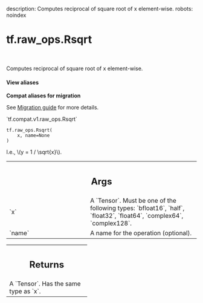 description: Computes reciprocal of square root of x element-wise.
robots: noindex

# tf.raw_ops.Rsqrt

<!-- Insert buttons and diff -->

<table class="tfo-notebook-buttons tfo-api nocontent" align="left">

</table>



Computes reciprocal of square root of x element-wise.

<section class="expandable">
  <h4 class="showalways">View aliases</h4>
  <p>
<b>Compat aliases for migration</b>
<p>See
<a href="https://www.tensorflow.org/guide/migrate">Migration guide</a> for
more details.</p>
<p>`tf.compat.v1.raw_ops.Rsqrt`</p>
</p>
</section>

<pre class="devsite-click-to-copy prettyprint lang-py tfo-signature-link">
<code>tf.raw_ops.Rsqrt(
    x, name=None
)
</code></pre>



<!-- Placeholder for "Used in" -->

I.e., \\(y = 1 / \sqrt{x}\\).

<!-- Tabular view -->
 <table class="responsive fixed orange">
<colgroup><col width="214px"><col></colgroup>
<tr><th colspan="2"><h2 class="add-link">Args</h2></th></tr>

<tr>
<td>
`x`
</td>
<td>
A `Tensor`. Must be one of the following types: `bfloat16`, `half`, `float32`, `float64`, `complex64`, `complex128`.
</td>
</tr><tr>
<td>
`name`
</td>
<td>
A name for the operation (optional).
</td>
</tr>
</table>



<!-- Tabular view -->
 <table class="responsive fixed orange">
<colgroup><col width="214px"><col></colgroup>
<tr><th colspan="2"><h2 class="add-link">Returns</h2></th></tr>
<tr class="alt">
<td colspan="2">
A `Tensor`. Has the same type as `x`.
</td>
</tr>

</table>

